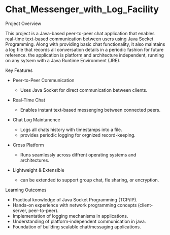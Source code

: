 # Chat_Messenger_with_Log_Facility

Project Overview
  
This project is a Java-based  peer-to-peer chat application that enables real-time text-based communication between users using  Java Socket Programming.
Along with providing basic chat functionality, it also maintains a log file that records all conversation details in a periodic  fashion for future reference.
the application is platform and architecture independent, running on any sytsem with a Java Runtime Environment (JRE).

 Key Features

 * Peer-to-Peer Communication
   - Uses Java Socket for direct communication between clients.

 * Real-Time Chat
   - Enables instant text-based messenging between connected peers.

 * Chat Log Maintanence
   - Logs all chats history with timestamps into a file.
   - provides periodic logging for orgnized record-keeping.

 * Cross Platform
   - Runs seamlessly across diffrent operating systems and architectures.

 * Lightweight & Extensible
   - can be extended to support group chat, fle sharing, or encryption.

Learning Outcomes

 * Practical knowledge of Java Socket Programming (TCP/IP).
 * Hands-on experience with network programming concepts (client-server, peer-to-peer).
 * Implementation of logging mechanisms in applications.
 * Understanding of platform-independent communication in java.
 * Foundation of building scalable chat/messaging applications.
 
 
  

